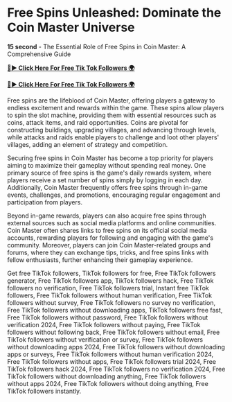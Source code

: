 # Free Spins Unleashed: Dominate the Coin Master Universe


**15 second** - The Essential Role of Free Spins in Coin Master: A Comprehensive Guide


[**🔴► Click Here For Free Tik Tok Followers 🌍**](https://jimaddadel.github.io/Coin)

[**🔴► Click Here For Free Tik Tok Followers 🌍**](https://jimaddadel.github.io/Coin)

 Free spins are the lifeblood of Coin Master, offering players a gateway to endless excitement and rewards within the game. These spins allow players to spin the slot machine, providing them with essential resources such as coins, attack items, and raid opportunities. Coins are pivotal for constructing buildings, upgrading villages, and advancing through levels, while attacks and raids enable players to challenge and loot other players' villages, adding an element of strategy and competition.

Securing free spins in Coin Master has become a top priority for players aiming to maximize their gameplay without spending real money. One primary source of free spins is the game's daily rewards system, where players receive a set number of spins simply by logging in each day. Additionally, Coin Master frequently offers free spins through in-game events, challenges, and promotions, encouraging regular engagement and participation from players.

Beyond in-game rewards, players can also acquire free spins through external sources such as social media platforms and online communities. Coin Master often shares links to free spins on its official social media accounts, rewarding players for following and engaging with the game's community. Moreover, players can join Coin Master-related groups and forums, where they can exchange tips, tricks, and free spins links with fellow enthusiasts, further enhancing their gameplay experience.

Get free TikTok followers, TikTok followers for free, Free TikTok followers generator, Free TikTok followers app, TikTok followers hack, Free TikTok followers no verification, Free TikTok followers trial, Instant free TikTok followers, Free TikTok followers without human verification, Free TikTok followers without survey, Free TikTok followers no survey no verification, Free TikTok followers without downloading apps, TikTok followers free fast, Free TikTok followers without password, Free TikTok followers without verification 2024, Free TikTok followers without paying, Free TikTok followers without following back, Free TikTok followers without email, Free TikTok followers without verification or survey, Free TikTok followers without downloading apps 2024, Free TikTok followers without downloading apps or surveys, Free TikTok followers without human verification 2024, Free TikTok followers without apps, Free TikTok followers trial 2024, Free TikTok followers hack 2024, Free TikTok followers no verification 2024, Free TikTok followers without downloading anything, Free TikTok followers without apps 2024, Free TikTok followers without doing anything, Free TikTok followers instantly.
